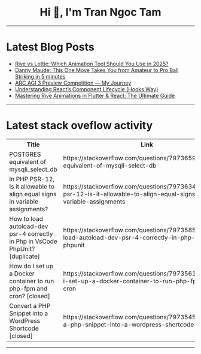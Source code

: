 <h1 align="center">Hi 👋, I'm Tran Ngoc Tam</h1>

---

# Latest Blog Posts 
<!-- BLOG-POST-LIST:START -->
- [Rive vs Lottie: Which Animation Tool Should You Use in 2025?](https://dev.to/uianimation/rive-vs-lottie-which-animation-tool-should-you-use-in-2025-p4m)
- [Danny Maude: This One Move Takes You from Amateur to Pro Ball Striking in 5 minutes](https://dev.to/youtube_golf/danny-maude-this-one-move-takes-you-from-amateur-to-pro-ball-striking-in-5-minutes-3ae3)
- [ARC AGI 3 Preview Competition — My Journey](https://dev.to/dhana_abhiraj_a1374a071a5/arc-agi-3-preview-competition-my-journey-3nmb)
- [Understanding React’s Component Lifecycle &lpar;Hooks Way&rpar;](https://dev.to/a1guy/understanding-reacts-component-lifecycle-hooks-way-4bja)
- [Mastering Rive Animations in Flutter &amp; React: The Ultimate Guide](https://dev.to/uianimation/mastering-rive-animations-in-flutter-react-the-ultimate-guide-57d7)
<!-- BLOG-POST-LIST:END -->

---

# Latest stack oveflow activity
<table>
  <tr><th>Title</th><th>Link</th></tr>
  <!-- STACKOVERFLOW:START --><tr><td>POSTGRES equivalent of mysqli_select_db</td><td>https://stackoverflow.com/questions/79736595/postgres-equivalent-of-mysqli-select-db</td></tr><tr><td>In PHP PSR-12, Is it allowable to align equal signs in variable assignments?</td><td>https://stackoverflow.com/questions/79736348/in-php-psr-12-is-it-allowable-to-align-equal-signs-in-variable-assignments</td></tr><tr><td>How to load autoload-dev psr-4 correctly in Php in VsCode PhpUnit? [duplicate]</td><td>https://stackoverflow.com/questions/79735850/how-to-load-autoload-dev-psr-4-correctly-in-php-in-vscode-phpunit</td></tr><tr><td>How do I set up a Docker container to run php-fpm and cron? [closed]</td><td>https://stackoverflow.com/questions/79735614/how-do-i-set-up-a-docker-container-to-run-php-fpm-and-cron</td></tr><tr><td>Convert a PHP Snippet into a WordPress Shortcode [closed]</td><td>https://stackoverflow.com/questions/79735456/convert-a-php-snippet-into-a-wordpress-shortcode</td></tr><!-- STACKOVERFLOW:END -->
</table>

---


